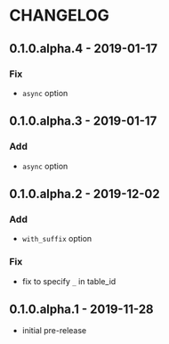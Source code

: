 # CHANGELOG

## 0.1.0.alpha.4 - 2019-01-17
### Fix
- `async` option

## 0.1.0.alpha.3 - 2019-01-17
### Add
- `async` option

## 0.1.0.alpha.2 - 2019-12-02
### Add
- `with_suffix` option

### Fix
- fix to specify `_` in table_id

## 0.1.0.alpha.1 - 2019-11-28
- initial pre-release
